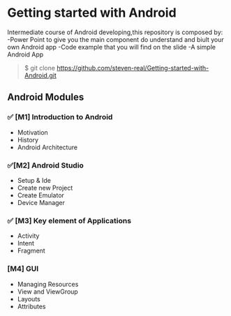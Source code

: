 # Getting started with Android
Intermediate course of Android developing,this repository is composed by:
-Power Point to give you the main component do understand and biult your own Android app 
-Code example that you will find on the slide
-A simple Android App 

> $ git clone https://github.com/steven-real/Getting-started-with-Android.git

## Android Modules
### :white_check_mark: [M1] Introduction to Android
* Motivation
* History
* Android Architecture

### :white_check_mark:[M2] Android Studio	
* Setup & Ide
* Create new Project
* Create Emulator
* Device Manager

### :white_check_mark: [M3] Key element of Applications
* Activity
* Intent
* Fragment

### [M4] GUI
* Managing Resources
* View and ViewGroup
* Layouts
* Attributes


